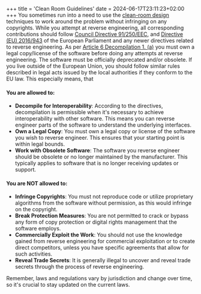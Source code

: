+++
title = 'Clean Room Guidelines'
date = 2024-06-17T23:11:23+02:00
+++
You sometimes run into a need to use the [clean-room design](http://en.wikipedia.org/wiki/Clean_room_design) techniques
to work around the problem without infringing on any copyrights. While you attempt at reverse engineering, all
corresponding contributions should follow
[Council Directive 91/250/EEC](https://eur-lex.europa.eu/legal-content/EN/ALL/?uri=celex%3A31991L0250), and
[Directive (EU) 2016/943](https://eur-lex.europa.eu/eli/dir/2016/943/oj) of the European Parliament and any newer
directives related to reverse engineering. As per
[Article 6 Decompilation 1. (a)](https://eur-lex.europa.eu/legal-content/EN/ALL/?uri=celex%3A31991L0250) you must own
a legal copy/license of the software before doing any attempts at reverse engineering. The software must be officially
deprecated and/or obsolete. If you live outside of the European Union, you should follow similar rules described in legal
acts issued by the local authorities if they conform to the EU law. This especially means, that

#### You are allowed to:
 * **Decompile for Interoperability**: According to the directives, decompilation is permissible when it's necessary to
   achieve interoperability with other software. This means you can reverse engineer parts of the software to understand
   the underlying interfaces.
 * **Own a Legal Copy**: You must own a legal copy or license of the software you wish to reverse engineer. This ensures
   that your starting point is within legal bounds.
 * **Work with Obsolete Software**: The software you reverse engineer should be obsolete or no longer maintained by the
   manufacturer. This typically applies to software that is no longer receiving updates or support.

#### You are NOT allowed to:
 * **Infringe Copyrights**: You must not reproduce code or utilize proprietary algorithms from the software without
   permission, as this would infringe on the copyright.
 * **Break Protection Measures**: You are not permitted to crack or bypass any form of copy protection or digital rights
   management that the software employs.
 * **Commercially Exploit the Work**: You should not use the knowledge gained from reverse engineering for commercial
   exploitation or to create direct competitors, unless you have specific agreements that allow for such activities.
 * **Reveal Trade Secrets**: It is generally illegal to uncover and reveal trade secrets through the process of reverse
   engineering.

Remember, laws and regulations vary by jurisdiction and change over time, so it's crucial to stay updated on the current
laws.